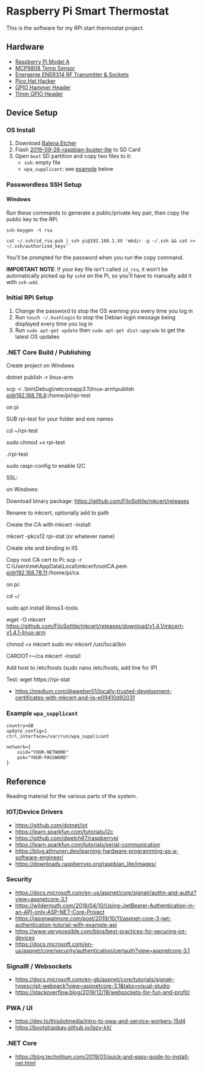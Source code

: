 # Raspberry Pi Smart Thermostat

This is the software for my RPi start thermostat project.

## Hardware

- [Raspberry Pi Model A](https://shop.pimoroni.com/products/raspberry-pi-3-a-plus)
- [MCP9808 Temp Sensor](https://shop.pimoroni.com/products/mcp9808-high-accuracy-i2c-temperature-sensor-breakout-board)
- [Energenie ENER314 RF Transmitter & Sockets](https://shop.pimoroni.com/products/pi-mote-control-starter-kit-with-2-sockets)
- [Pico Hat Hacker](https://shop.pimoroni.com/products/pico-hat-hacker)
- [GPIO Hammer Header](https://shop.pimoroni.com/products/gpio-hammer-header?variant=35643317962)
- [11mm GPIO Header](https://shop.pimoroni.com/products/2x20-pin-gpio-header-for-raspberry-pi-2-b-a?variant=1132812269)

## Device Setup

### OS Install

1. Download [Balena Etcher](https://www.balena.io/etcher/)
1. Flash [2019-09-26-raspbian-buster-lite](https://downloads.raspberrypi.org/raspbian_lite/images/raspbian_lite-2019-09-30/2019-09-26-raspbian-buster-lite.zip) to SD Card
1. Open `boot` SD partition and copy two files to it:
   - `ssh`: empty file
   - `wpa_supplicant`: see [example](#example-wpa_supplicant) below

### Passwordless SSH Setup

#### Windows

Run these commands to generate a public/private key pair, then copy the public key to the RPi.

```
ssh-keygen -t rsa

cat ~/.ssh/id_rsa.pub | ssh pi@192.168.1.XX 'mkdir -p ~/.ssh && cat >> ~/.ssh/authorized_keys'`
```

You'll be prompted for the password when you run the copy command.

**IMPORTANT NOTE**: If your key file isn't called `id_rsa`, it won't be automatically picked up by `sshd` on the Pi, so you'll have to manually add it with `ssh-add`.

### Initial RPi Setup

1. Change the password to stop the OS warning you every time you log in
1. Run `touch ~/.hushlogin` to stop the Debian login message being displayed every time you log in
1. Run `sudo apt-get update` then `sudo apt-get dist-upgrade` to get the latest OS updates

### .NET Core Build / Publishing

Create project on Windows

dotnet publish -r linux-arm

scp -r .\bin\Debug\netcoreapp3.1\linux-arm\publish pi@192.168.78.8:/home/pi/rpi-test

on pi

SUB rpi-test for your folder and exe names

cd ~/rpi-test

sudo chmod +x rpi-test

./rpi-test


sudo raspi-config to enable I2C


SSL:

on Windows: 

Download binary package:
https://github.com/FiloSottile/mkcert/releases

Rename to mkcert, optionally add to path

Create the CA with mkcert -install

mkcert -pkcs12 rpi-stat (or whatever name)

Create site and binding in IIS

Copy root CA cert to Pi:
scp -r C:\Users\me\AppData\Local\mkcert\rootCA.pem pi@192.168.78.11:/home/pi/ca


on pi:

cd ~/

sudo apt install libnss3-tools

wget -O mkcert https://github.com/FiloSottile/mkcert/releases/download/v1.4.1/mkcert-v1.4.1-linux-arm

chmod +x  mkcert
sudo mv mkcert /usr/local/bin

CAROOT=~/ca mkcert -install

Add host to /etc/hosts (sudo nano /etc/hosts, add line for IP)

Test: wget https://rpi-stat


- https://medium.com/@aweber01/locally-trusted-development-certificates-with-mkcert-and-iis-e09410d92031

### Example `wpa_supplicant`

```
country=GB
update_config=1
ctrl_interface=/var/run/wpa_supplicant

network={
    ssid="YOUR-NETWORK"
    psk="YOUR-PASSWORD"
}

```

## Reference

Reading material for the various parts of the system.

### IOT/Device Drivers

- https://github.com/dotnet/iot
- https://learn.sparkfun.com/tutorials/i2c
- https://github.com/dwelch67/raspberrypi
- https://learn.sparkfun.com/tutorials/serial-communication
- https://blog.athrunen.dev/learning-hardware-programming-as-a-software-engineer/
- https://downloads.raspberrypi.org/raspbian_lite/images/

### Security

- https://docs.microsoft.com/en-us/aspnet/core/signalr/authn-and-authz?view=aspnetcore-3.1
- https://wildermuth.com/2018/04/10/Using-JwtBearer-Authentication-in-an-API-only-ASP-NET-Core-Project
- https://jasonwatmore.com/post/2019/10/11/aspnet-core-3-jwt-authentication-tutorial-with-example-api
- https://www.verypossible.com/blog/best-practices-for-securing-iot-devices
- https://docs.microsoft.com/en-us/aspnet/core/security/authentication/certauth?view=aspnetcore-3.1

### SignalR / Websockets

- https://docs.microsoft.com/en-gb/aspnet/core/tutorials/signalr-typescript-webpack?view=aspnetcore-3.1&tabs=visual-studio
- https://stackoverflow.blog/2019/12/18/websockets-for-fun-and-profit/

### PWA / UI

- https://dev.to/thisdotmedia/intro-to-pwa-and-service-workers-15d4
- https://bootstrapbay.github.io/lazy-kit/

### .NET Core

- https://blog.technitium.com/2019/01/quick-and-easy-guide-to-install-net.html


